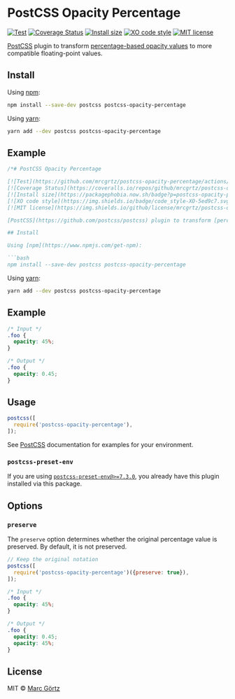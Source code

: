 # PostCSS Opacity Percentage

[![Test](https://github.com/mrcgrtz/postcss-opacity-percentage/actions/workflows/test.yml/badge.svg)](https://github.com/mrcgrtz/postcss-opacity-percentage/actions/workflows/test.yml)
[![Coverage Status](https://coveralls.io/repos/github/mrcgrtz/postcss-opacity-percentage/badge.svg?branch=main)](https://coveralls.io/github/mrcgrtz/postcss-opacity-percentage?branch=main)
[![Install size](https://packagephobia.now.sh/badge?p=postcss-opacity-percentage)](https://packagephobia.now.sh/result?p=postcss-opacity-percentage)
[![XO code style](https://img.shields.io/badge/code_style-XO-5ed9c7.svg)](https://github.com/sindresorhus/xo)
[![MIT license](https://img.shields.io/github/license/mrcgrtz/postcss-opacity-percentage.svg)](https://github.com/mrcgrtz/postcss-opacity-percentage/blob/main/LICENSE.md)

[PostCSS](https://github.com/postcss/postcss) plugin to transform [percentage-based opacity values](https://www.w3.org/TR/css-color-4/#transparency) to more compatible floating-point values.

## Install

Using [npm](https://www.npmjs.com/get-npm):

```bash
npm install --save-dev postcss postcss-opacity-percentage
```

Using [yarn](https://yarnpkg.com/):

```bash
yarn add --dev postcss postcss-opacity-percentage
```

## Example

```css
/*# PostCSS Opacity Percentage

[![Test](https://github.com/mrcgrtz/postcss-opacity-percentage/actions/workflows/test.yml/badge.svg)](https://github.com/mrcgrtz/postcss-opacity-percentage/actions/workflows/test.yml)
[![Coverage Status](https://coveralls.io/repos/github/mrcgrtz/postcss-opacity-percentage/badge.svg?branch=main)](https://coveralls.io/github/mrcgrtz/postcss-opacity-percentage?branch=main)
[![Install size](https://packagephobia.now.sh/badge?p=postcss-opacity-percentage)](https://packagephobia.now.sh/result?p=postcss-opacity-percentage)
[![XO code style](https://img.shields.io/badge/code_style-XO-5ed9c7.svg)](https://github.com/sindresorhus/xo)
[![MIT license](https://img.shields.io/github/license/mrcgrtz/postcss-opacity-percentage.svg)](https://github.com/mrcgrtz/postcss-opacity-percentage/blob/main/LICENSE.md)

[PostCSS](https://github.com/postcss/postcss) plugin to transform [percentage-based opacity values](https://www.w3.org/TR/css-color-4/#transparency) to more compatible floating-point values.

## Install

Using [npm](https://www.npmjs.com/get-npm):

```bash
npm install --save-dev postcss postcss-opacity-percentage
```

Using [yarn](https://yarnpkg.com/):

```bash
yarn add --dev postcss postcss-opacity-percentage
```

## Example

```css
/* Input */
.foo {
  opacity: 45%;
}
```

```css
/* Output */
.foo {
  opacity: 0.45;
}
```

## Usage

```js
postcss([
  require('postcss-opacity-percentage'),
]);
```

See [PostCSS](https://github.com/postcss/postcss) documentation for examples for your environment.

### `postcss-preset-env`

If you are using [`postcss-preset-env@>=7.3.0`](https://github.com/csstools/postcss-plugins/blob/main/plugin-packs/postcss-preset-env/CHANGELOG.md#730-january-31-2022), you already have this plugin installed via this package.

## Options

### `preserve`

The `preserve` option determines whether the original percentage value is preserved. By default, it is not preserved.

```js
// Keep the original notation
postcss([
  require('postcss-opacity-percentage')({preserve: true}),
]);
```

```css
/* Input */
.foo {
  opacity: 45%;
}
```

```css
/* Output */
.foo {
  opacity: 0.45;
  opacity: 45%;
}
```

## License

MIT © [Marc Görtz](https://marcgoertz.de/)
